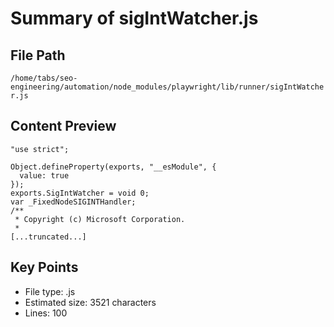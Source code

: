 # Summary of sigIntWatcher.js
  
## File Path
`/home/tabs/seo-engineering/automation/node_modules/playwright/lib/runner/sigIntWatcher.js`

## Content Preview
```
"use strict";

Object.defineProperty(exports, "__esModule", {
  value: true
});
exports.SigIntWatcher = void 0;
var _FixedNodeSIGINTHandler;
/**
 * Copyright (c) Microsoft Corporation.
 *
[...truncated...]
```

## Key Points
- File type: .js
- Estimated size: 3521 characters
- Lines: 100
